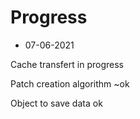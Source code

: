 # Progress

- 07-06-2021

Cache transfert in progress

Patch creation algorithm ~ok

Object to save data ok
